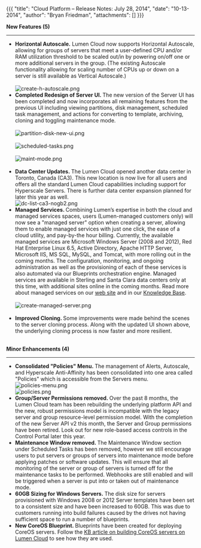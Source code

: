 {{{
  "title": "Cloud Platform – Release Notes: July 28, 2014",
  "date": "10-13-2014",
  "author": "Bryan Friedman",
  "attachments": []
}}}

<p><strong>New Features (5)</strong>
</p>
<hr />
<ul>
  <li><strong>Horizontal Autoscale.</strong>&nbsp;Lumen Cloud now supports Horizontal Autoscale, allowing for groups of servers that meet a user-defined CPU and/or RAM utilization threshold to be scaled out/in by powering on/off one or more additional
    servers in the group. (The existing Autoscale functionality allowing for scaling number of CPUs up or down on a server is still available as Vertical Autoscale.)
    <br />
    <br /><img src="https://t3n.zendesk.com/attachments/token/yQNnG88xba6VngVV1XTOeKWjg/?name=create-h-autoscale.png" alt="create-h-autoscale.png" />
    <br />
  </li>
  <li><strong><strong>Completed Redesign of Server UI.&nbsp;</strong></strong>The new version of the Server UI has been completed and now incorporates all remaining features from the previous UI including viewing partitions, disk management, scheduled task
    management, and actions for converting to template, archiving, cloning and toggling maintenance mode.
    <br />
    <br /><img src="https://t3n.zendesk.com/attachments/token/Ojsbts6ExfgaIUgbV7FqYdTiT/?name=partition-disk-new-ui.png" alt="partition-disk-new-ui.png" />
    <br />
    <br /><img src="https://t3n.zendesk.com/attachments/token/BYSN2lwOov3n4pHMHd9ohJG4L/?name=scheduled-tasks.png" alt="scheduled-tasks.png" />
    <br />
    <br /><img src="https://t3n.zendesk.com/attachments/token/xXmFulEevjZht4v2VZb4szVOs/?name=maint-mode.png" alt="maint-mode.png" />
    <br />
    <br />
  </li>
  <li><strong>Data Center Updates.&nbsp;</strong>The Lumen Cloud opened another data center in Toronto, Canada (CA3). This new location is now live for all users and offers all the standard Lumen Cloud capabilities including support for Hyperscale
    Servers. There is further data center expansion planned for later this year as well.&nbsp;
    <br /><img src="https://t3n.zendesk.com/attachments/token/dY44pCFVakFBS4tueAboQeoFr/?name=dc-list-ca3-nogb2.png" alt="dc-list-ca3-nogb2.png" />
  </li>
  <li><strong>Managed Services. </strong>Combining&nbsp;Lumen’s expertise in both the cloud and managed services spaces, users (Lumen-managed customers only) will now see a "managed server" option&nbsp;when creating a server, allowing them to
    enable managed services with just one click, the ease of a cloud utility, and pay-by-the hour billing. Currently, the available managed services are Microsoft Windows Server (2008 and 2012), Red Hat Enterprise Linux 6.5, Active Directory, Apache HTTP
    Server, Microsoft IIS, MS SQL, MySQL, and Tomcat, with more rolling out in the coming months.&nbsp;The configuration, monitoring, and ongoing administration as well as the provisioning of each of these services is also automated via our Blueprints
    orchestration engine. Managed services are available in Sterling and Santa Clara data centers only at this time, with additional sites online in the coming months. Read more about managed services on our <a href="http://www.ctl.io/managed-services"
   >web site</a> and in our <a href="https://t3n.zendesk.com/categories/20074004-Managed-Services">Knowledge Base</a>.
    <br />
    <br /><img src="https://t3n.zendesk.com/attachments/token/5bBJQEkZAT4zzRmRIs8bEfEBv/?name=create-managed-server.png" alt="create-managed-server.png" />
    <br />
    <br />
  </li>
  <li><strong>Improved Cloning. </strong>Some improvements were made behind the scenes to the server cloning process. Along with the updated UI shown above, the underlying cloning process is now faster and&nbsp;more resilient.
    <br />
    <br />
  </li>
</ul>
<p><strong>Minor Enhancements (4)</strong>
</p>
<hr />
<ul>
  <li><strong>Consolidated "Policies" Menu.&nbsp;</strong>The management of Alerts, Autoscale, and Hyperscale Anti-Affinity has been consolidated into one area called "Policies" which is accessible from the Servers menu.
    <br /><img src="https://t3n.zendesk.com/attachments/token/Z9ytuI0EaGo1ilZsosG8TfG58/?name=policies-menu.png" alt="policies-menu.png" />
    <br /><img src="https://t3n.zendesk.com/attachments/token/N7vOSxqen80b3zPpiMizm4LaG/?name=policies.png" alt="policies.png" />
  </li>
  <li><strong>Group/Server Permissions removed.&nbsp;</strong>Over the past 8 months, the Lumen Cloud team has been rebuilding the underlying platform API and the new, robust permissions model is incompatible with the legacy server and group resource-level
    permission model. With the completion of the new Server API v2 this month, the Server and Group permissions have been retired. Look out for new role-based access controls in the Control Portal later this year.
    <br />
  </li>
  <li><strong>Maintenance Window removed. </strong>The&nbsp;Maintenance Window section under Scheduled Tasks has been removed, however we still encourage users to put servers or groups of servers into maintenance mode before applying patches or software updates.
    This will ensure that all monitoring&nbsp;of the server or group of servers is turned off for the maintenance tasks to be performed. Webhooks are still enabled and will be triggered when a server is put into or taken out of maintenance mode.</li>
  <li><strong>60GB Sizing for Windows Servers.&nbsp;</strong>The disk size for servers provisioned with Windows 2008 or 2012 Server templates have been set to a consistent size and have been increased to 60GB. This was due to customers running into
    build failures caused by the drives not having sufficient space to run a number of blueprints.</li>
  <li><strong>New CoreOS Blueprint.&nbsp;</strong>Blueprints have been created for deploying CoreOS servers. Follow the <a href="https://t3n.zendesk.com/entries/47064274-Building-CoreOS-Server-Cluster-on-the-CenturyLink-Cloud">KB article on building CoreOS servers on Lumen Cloud</a>&nbsp;to
    see how they are used.</li>
</ul>
